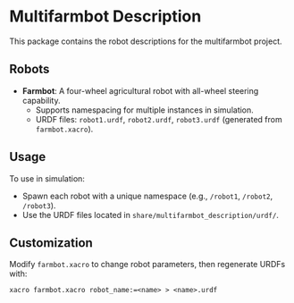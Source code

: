 # Multifarmbot Description

This package contains the robot descriptions for the multifarmbot project.

## Robots

- **Farmbot**: A four-wheel agricultural robot with all-wheel steering capability.
  - Supports namespacing for multiple instances in simulation.
  - URDF files: `robot1.urdf`, `robot2.urdf`, `robot3.urdf` (generated from `farmbot.xacro`).

## Usage

To use in simulation:
- Spawn each robot with a unique namespace (e.g., `/robot1`, `/robot2`, `/robot3`).
- Use the URDF files located in `share/multifarmbot_description/urdf/`.

## Customization

Modify `farmbot.xacro` to change robot parameters, then regenerate URDFs with:
```
xacro farmbot.xacro robot_name:=<name> > <name>.urdf
```